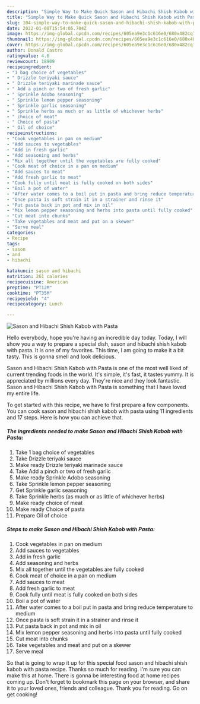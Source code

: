 ```yaml
---
description: "Simple Way to Make Quick Sason and Hibachi Shish Kabob with Pasta"
title: "Simple Way to Make Quick Sason and Hibachi Shish Kabob with Pasta"
slug: 104-simple-way-to-make-quick-sason-and-hibachi-shish-kabob-with-pasta
date: 2022-01-08T15:54:05.704Z
image: https://img-global.cpcdn.com/recipes/605ea9e3c1c616e0/680x482cq70/sason-and-hibachi-shish-kabob-with-pasta-recipe-main-photo.jpg
thumbnail: https://img-global.cpcdn.com/recipes/605ea9e3c1c616e0/680x482cq70/sason-and-hibachi-shish-kabob-with-pasta-recipe-main-photo.jpg
cover: https://img-global.cpcdn.com/recipes/605ea9e3c1c616e0/680x482cq70/sason-and-hibachi-shish-kabob-with-pasta-recipe-main-photo.jpg
author: Donald Castro
ratingvalue: 4.6
reviewcount: 18909
recipeingredient:
- "1 bag choice of vegetables"
- " Drizzle teriyaki sauce"
- " Drizzle teriyaki marinade sauce"
- " Add a pinch or two of fresh garlic"
- " Sprinkle Adobo seasoning"
- " Sprinkle lemon pepper seasoning"
- " Sprinkle garlic seasoning"
- " Sprinkle herbs as much or as little of whichever herbs"
- " choice of meat"
- " Choice of pasta"
- " Oil of choice"
recipeinstructions:
- "Cook vegetables in pan on medium"
- "Add sauces to vegetables"
- "Add in fresh garlic"
- "Add seasoning and herbs"
- "Mix all together until the vegetables are fully cooked"
- "Cook meat of choice in a pan on medium"
- "Add sauces to meat"
- "Add fresh garlic to meat"
- "Cook fully until meat is fully cooked on both sides"
- "Boil a pot of water"
- "After water comes to a boil put in pasta and bring reduce temperature to medium"
- "Once pasta is soft strain it in a strainer and rinse it"
- "Put pasta back in pot and mix in oil"
- "Mix lemon pepper seasoning and herbs into pasta until fully cooked"
- "Cut meat into chunks"
- "Take vegetables and meat and put on a skewer"
- "Serve meal"
categories:
- Recipe
tags:
- sason
- and
- hibachi

katakunci: sason and hibachi 
nutrition: 261 calories
recipecuisine: American
preptime: "PT12M"
cooktime: "PT35M"
recipeyield: "4"
recipecategory: Lunch

---
```



![Sason and Hibachi Shish Kabob with Pasta](https://img-global.cpcdn.com/recipes/605ea9e3c1c616e0/680x482cq70/sason-and-hibachi-shish-kabob-with-pasta-recipe-main-photo.jpg)

Hello everybody, hope you're having an incredible day today. Today, I will show you a way to prepare a special dish, sason and hibachi shish kabob with pasta. It is one of my favorites. This time, I am going to make it a bit tasty. This is gonna smell and look delicious.

Sason and Hibachi Shish Kabob with Pasta is one of the most well liked of current trending foods in the world. It's simple, it's fast, it tastes yummy. It is appreciated by millions every day. They're nice and they look fantastic. Sason and Hibachi Shish Kabob with Pasta is something that I have loved my entire life.




To get started with this recipe, we have to first prepare a few components. You can cook sason and hibachi shish kabob with pasta using 11 ingredients and 17 steps. Here is how you can achieve that.

<!--inarticleads1-->

##### The ingredients needed to make Sason and Hibachi Shish Kabob with Pasta:

1. Take 1 bag choice of vegetables
1. Take  Drizzle teriyaki sauce
1. Make ready  Drizzle teriyaki marinade sauce
1. Take  Add a pinch or two of fresh garlic
1. Make ready  Sprinkle Adobo seasoning
1. Take  Sprinkle lemon pepper seasoning
1. Get  Sprinkle garlic seasoning
1. Take  Sprinkle herbs (as much or as little of whichever herbs)
1. Make ready  choice of meat
1. Make ready  Choice of pasta
1. Prepare  Oil of choice




<!--inarticleads2-->

##### Steps to make Sason and Hibachi Shish Kabob with Pasta:

1. Cook vegetables in pan on medium
1. Add sauces to vegetables
1. Add in fresh garlic
1. Add seasoning and herbs
1. Mix all together until the vegetables are fully cooked
1. Cook meat of choice in a pan on medium
1. Add sauces to meat
1. Add fresh garlic to meat
1. Cook fully until meat is fully cooked on both sides
1. Boil a pot of water
1. After water comes to a boil put in pasta and bring reduce temperature to medium
1. Once pasta is soft strain it in a strainer and rinse it
1. Put pasta back in pot and mix in oil
1. Mix lemon pepper seasoning and herbs into pasta until fully cooked
1. Cut meat into chunks
1. Take vegetables and meat and put on a skewer
1. Serve meal




So that is going to wrap it up for this special food sason and hibachi shish kabob with pasta recipe. Thanks so much for reading. I'm sure you can make this at home. There is gonna be interesting food at home recipes coming up. Don't forget to bookmark this page on your browser, and share it to your loved ones, friends and colleague. Thank you for reading. Go on get cooking!
